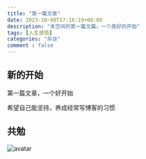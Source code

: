 ```yaml
---
title: "第一篇文章"
date: 2023-10-08T17:16:19+08:00
description: "本空间的第一篇文篇，一个美好的开始"
tags: [人生感悟]
categories: "杂谈"
comment : false
---
```


## 新的开始
第一篇文章，一个好开始

希望自己能坚持，养成经常写博客的习惯

## 共勉
![avatar](images/persist_in.jpg)